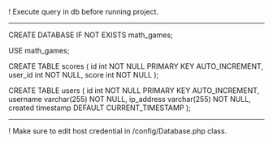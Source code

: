 ! Execute query in db before running project.

-------------------------------------------------------------------------

CREATE DATABASE IF NOT EXISTS math_games;

USE math_games;

CREATE TABLE scores 
( 
id int NOT NULL PRIMARY KEY AUTO_INCREMENT, 
user_id int NOT NULL, 
score int NOT NULL
);

CREATE TABLE users
( 
id int NOT NULL PRIMARY KEY AUTO_INCREMENT, 
username varchar(255) NOT NULL, 
ip_address varchar(255) NOT NULL,
created timestamp DEFAULT CURRENT_TIMESTAMP
);

-------------------------------------------------------------------------

! Make sure to edit host credential in /config/Database.php class.